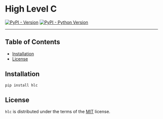 # High Level C

[![PyPI - Version](https://img.shields.io/pypi/v/hlc.svg)](https://pypi.org/project/hlc)
[![PyPI - Python Version](https://img.shields.io/pypi/pyversions/hlc.svg)](https://pypi.org/project/hlc)

-----

## Table of Contents

- [Installation](#installation)
- [License](#license)

## Installation

```console
pip install hlc
```

## License

`hlc` is distributed under the terms of the [MIT](https://spdx.org/licenses/MIT.html) license.
